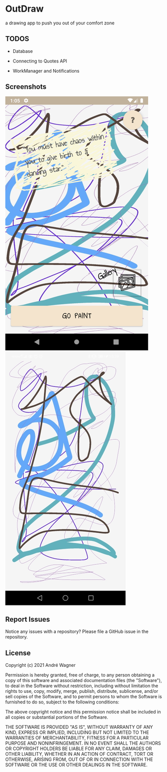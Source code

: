 # OutDraw
a drawing app to push you out of your comfort zone


## TODOS
- Database

- Connecting to Quotes API

- WorkManager and Notifications


## Screenshots

![Screenshot0](screenshots/home.png) ![Screenshot1](screenshots/paint2.jpg)




## Report Issues
Notice any issues with a repository? Please file a GitHub issue in the repository.




## License

Copyright (c) 2021 André Wagner

Permission is hereby granted, free of charge, to any person obtaining a copy
of this software and associated documentation files (the "Software"), to deal
in the Software without restriction, including without limitation the rights
to use, copy, modify, merge, publish, distribute, sublicense, and/or sell
copies of the Software, and to permit persons to whom the Software is
furnished to do so, subject to the following conditions:

The above copyright notice and this permission notice shall be included in all
copies or substantial portions of the Software.

THE SOFTWARE IS PROVIDED "AS IS", WITHOUT WARRANTY OF ANY KIND, EXPRESS OR
IMPLIED, INCLUDING BUT NOT LIMITED TO THE WARRANTIES OF MERCHANTABILITY,
FITNESS FOR A PARTICULAR PURPOSE AND NONINFRINGEMENT. IN NO EVENT SHALL THE
AUTHORS OR COPYRIGHT HOLDERS BE LIABLE FOR ANY CLAIM, DAMAGES OR OTHER
LIABILITY, WHETHER IN AN ACTION OF CONTRACT, TORT OR OTHERWISE, ARISING FROM,
OUT OF OR IN CONNECTION WITH THE SOFTWARE OR THE USE OR OTHER DEALINGS IN THE
SOFTWARE.
